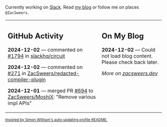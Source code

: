 Currently working on [Slack](https://slack.com/). Read [my blog](https://zacsweers.dev/) or follow me on places `@ZacSweers`.

<table><tr><td valign="top" width="60%">

## GitHub Activity
<!-- githubActivity starts -->
**2024-12-02** — commented on [#1794](https://github.com/slackhq/circuit/pull/1794#issuecomment-2512713940) in [slackhq/circuit](https://github.com/slackhq/circuit)

**2024-12-02** — commented on [#271](https://github.com/ZacSweers/redacted-compiler-plugin/issues/271#issuecomment-2511927383) in [ZacSweers/redacted-compiler-plugin](https://github.com/ZacSweers/redacted-compiler-plugin)

**2024-12-01** — merged PR [#694](https://github.com/ZacSweers/MoshiX/pull/694) to [ZacSweers/MoshiX](https://github.com/ZacSweers/MoshiX): "Remove various impl APIs"
<!-- githubActivity ends -->
</td><td valign="top" width="40%">

## On My Blog
<!-- blog starts -->
**2024-12-02** — Could not load blog content. Please check back later.
<!-- blog ends -->
_More on [zacsweers.dev](https://zacsweers.dev/)_
</td></tr></table>

<sub><a href="https://simonwillison.net/2020/Jul/10/self-updating-profile-readme/">Inspired by Simon Willison's auto-updating profile README.</a></sub>
